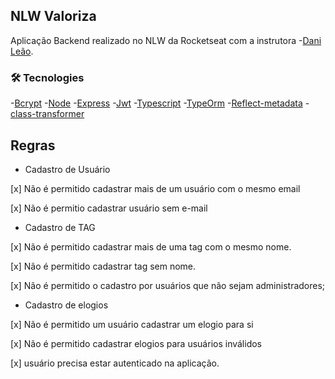 ## NLW Valoriza

Aplicação Backend realizado no NLW da Rocketseat com a instrutora -[Dani Leão](https://github.com/danileao).

### 🛠 Tecnologies

-[Bcrypt](https://www.npmjs.com/package/bcrypt)
-[Node](https://nodejs.org/en/)
-[Express](https://expressjs.com/pt-br/)
-[Jwt](https://jwt.io/)
-[Typescript](https://www.typescriptlang.org/)
-[TypeOrm](https://typeorm.io/#/)
-[Reflect-metadata](https://www.npmjs.com/package/reflect-metadata)
-[class-transformer](https://www.npmjs.com/package/class-transformer)

## Regras

- Cadastro de Usuário

[x] Não é permitido cadastrar mais de um usuário com o mesmo email

[x] Não é permitio cadastrar usuário sem e-mail

- Cadastro de TAG

[x] Não é permitido cadastrar mais de uma tag com o mesmo nome.

[x] Não é permitido cadastrar tag sem nome.

[x] Não é permitido o cadastro por usuários que não sejam administradores;

- Cadastro de elogios

[x] Não é permitido um usuário cadastrar um elogio para si

[x] Não é permitido cadastrar elogios para usuários inválidos

[x] usuário precisa estar autenticado na aplicação.
